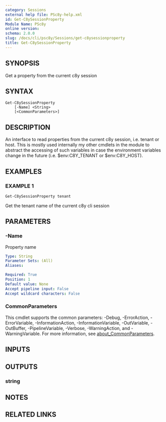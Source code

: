 ```yaml
---
category: Sessions
external help file: PSc8y-help.xml
id: Get-C8ySessionProperty
Module Name: PSc8y
online version:
schema: 2.0.0
slug: /docs/cli/psc8y/Sessions/get-c8ysessionproperty
title: Get-C8ySessionProperty
---
```




## SYNOPSIS
Get a property from the current c8y session

## SYNTAX

```
Get-C8ySessionProperty
	[-Name] <String>
	[<CommonParameters>]
```

## DESCRIPTION
An interface to read properties from the current c8y session, i.e.
tenant or host.
This is mostly used
internally my other cmdlets in the module to abstract the accessing of such variables in case the environment
variables change in the future (i.e.
$env:C8Y_TENANT or $env:C8Y_HOST).

## EXAMPLES

### EXAMPLE 1
```
Get-C8ySessionProperty tenant
```

Get the tenant name of the current c8y cli session

## PARAMETERS

### -Name
Property name

```yaml
Type: String
Parameter Sets: (All)
Aliases:

Required: True
Position: 1
Default value: None
Accept pipeline input: False
Accept wildcard characters: False
```

### CommonParameters
This cmdlet supports the common parameters: -Debug, -ErrorAction, -ErrorVariable, -InformationAction, -InformationVariable, -OutVariable, -OutBuffer, -PipelineVariable, -Verbose, -WarningAction, and -WarningVariable. For more information, see [about_CommonParameters](http://go.microsoft.com/fwlink/?LinkID=113216).

## INPUTS

## OUTPUTS

### string
## NOTES

## RELATED LINKS
